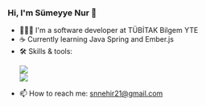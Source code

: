 ### Hi, I'm Sümeyye Nur 👋

<ul>
  <li>
    👩🏻‍💻 I'm a software developer at TÜBİTAK Bilgem YTE
  </li>
  
  <li>
    ☕️ Currently learning Java Spring and Ember.js
  </li>
  
  <li>
    🛠️ Skills & tools:
    <p align="left">
      <a href="https://skillicons.dev">
        <img src="https://skillicons.dev/icons?i=java,spring,react,ts,next,python,postgres,cs,dotnet,html,css,javascript" />
        </br>
        <img src="https://skillicons.dev/icons?i=rabbitmq,redis,git,gitlab,bitbucket,jenkins,stackoverflow,aws,docker,scss,ember,vue" />
      </a>
    </p>
  </li>

  <li>
    📫 How to reach me: <a href="mailto:snnehir21@gmail.com">snnehir21@gmail.com</a>
  </li>

</ul>

